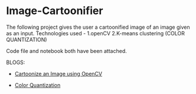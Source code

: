 # Image-Cartoonifier

The following project gives the user a cartoonified image of an image given as an input.
Technologies used - 
                  1.openCV
                  2.K-means clustering (COLOR QUANTIZATION)
                  
 Code file and notebook both have been attached.
 
 BLOGS:
 
 - [Cartoonize an Image using OpenCV](https://blog.devgenius.io/cartoonize-an-image-using-opencv-37c5ca7045ea)
 
 
 - [Color Quantization](https://blog.devgenius.io/color-quantization-using-k-means-clustering-132300ca6864)
